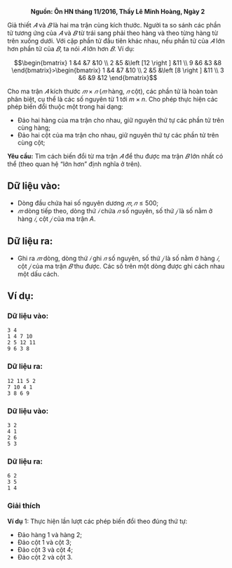 **<center>Nguồn: Ôn HN tháng 11/2016, Thầy Lê Minh Hoàng, Ngày 2</center>**

Giả thiết $𝐴$ và $𝐵$ là hai ma trận cùng kích thước. Người ta so sánh các phần tử tương ứng của $𝐴$ và $𝐵$ từ trái sang phải theo hàng và theo từng hàng từ trên xuống dưới. Với cặp phần tử đầu tiên khác nhau, nếu phần tử của $𝐴$ lớn hơn phần tử của $𝐵$, ta nói $𝐴$ lớn hơn $𝐵$. Ví dụ:

$$\begin{bmatrix}
1 &4  &7 &10 \\ 
2 &5  &\left [12  \right ]  &11 \\ 
9 &6  &3  &8 
\end{bmatrix}>\begin{bmatrix}
1 &4  &7 &10 \\ 
2 &5  &\left [8 \right ]  &11 \\ 
3 &6  &9  &12 
\end{bmatrix}$$

Cho ma trận $𝐴$ kích thước $𝑚×𝑛$ ($𝑚$ hàng, $𝑛$ cột), các phần tử là hoàn toàn phân biệt, cụ thể là các số nguyên từ $1$ tới $m×n$. Cho phép thực hiện các phép biến đổi thuộc một trong hai dạng:
- Đảo hai hàng của ma trận cho nhau, giữ nguyên thứ tự các phần tử trên cùng hàng;
- Đảo hai cột của ma trận cho nhau, giữ nguyên thứ tự các phần tử trên cùng cột;

**Yêu cầu:** Tìm cách biến đổi từ ma trận $𝐴$ để thu được ma trận $𝐵$ lớn nhất có thể (theo quan hệ “lớn hơn” định nghĩa ở trên).

## Dữ liệu vào:
- Dòng đầu chứa hai số nguyên dương $𝑚, 𝑛 ≤ 500$;
- $𝑚$ dòng tiếp theo, dòng thứ $𝑖$ chứa $𝑛$ số nguyên, số thứ $𝑗$ là số nằm ở hàng $𝑖$, cột $𝑗$ của ma trận $A$.

## Dữ liệu ra:
- Ghi ra $𝑚$ dòng, dòng thứ $𝑖$ ghi $𝑛$ số nguyên, số thứ $𝑗$ là số nằm ở hàng $𝑖$, cột $𝑗$ của ma trận $𝐵$ thu được.
Các số trên một dòng được ghi cách nhau một dấu cách.

## Ví dụ:
### Dữ liệu vào:
```
3 4
1 4 7 10
2 5 12 11
9 6 3 8
```

### Dữ liệu ra:
```
12 11 5 2
7 10 4 1
3 8 6 9
```

### Dữ liệu vào:
```
3 2
4 1
2 6
5 3
```

### Dữ liệu ra:
```
6 2
3 5
1 4
```

### Giải thích
**Ví dụ** $1:$ Thực hiện lần lượt các phép biến đổi theo đúng thứ tự:
- Đảo hàng $1$ và hàng $2$;
- Đảo cột $1$ và cột $3$;
- Đảo cột $3$ và cột $4$;
- Đảo cột $2$ và cột $3$.